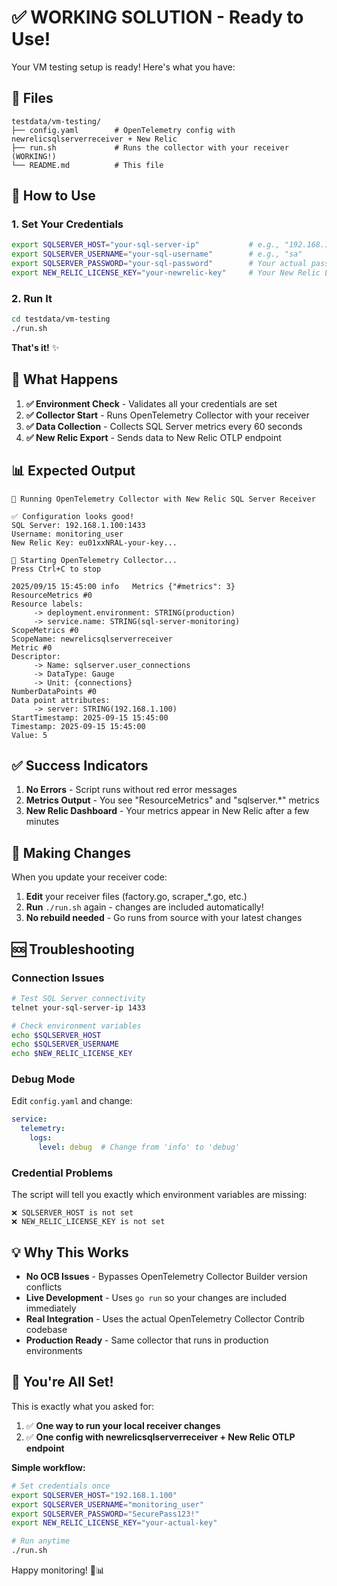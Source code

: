 # ✅ **WORKING SOLUTION - Ready to Use!**

Your VM testing setup is ready! Here's what you have:

## 📁 **Files** 
```
testdata/vm-testing/
├── config.yaml        # OpenTelemetry config with newrelicsqlserverreceiver + New Relic
├── run.sh             # Runs the collector with your receiver (WORKING!)
└── README.md          # This file
```

## 🚀 **How to Use**

### 1. Set Your Credentials
```bash
export SQLSERVER_HOST="your-sql-server-ip"           # e.g., "192.168.1.100"  
export SQLSERVER_USERNAME="your-sql-username"        # e.g., "sa"
export SQLSERVER_PASSWORD="your-sql-password"        # Your actual password
export NEW_RELIC_LICENSE_KEY="your-newrelic-key"     # Your New Relic License Key
```

### 2. Run It
```bash
cd testdata/vm-testing
./run.sh
```

**That's it!** ✨

## 🎯 **What Happens**

1. **✅ Environment Check** - Validates all your credentials are set
2. **✅ Collector Start** - Runs OpenTelemetry Collector with your receiver  
3. **✅ Data Collection** - Collects SQL Server metrics every 60 seconds
4. **✅ New Relic Export** - Sends data to New Relic OTLP endpoint

## 📊 **Expected Output**
```
🚀 Running OpenTelemetry Collector with New Relic SQL Server Receiver

✅ Configuration looks good!
SQL Server: 192.168.1.100:1433
Username: monitoring_user
New Relic Key: eu01xxNRAL-your-key...

🎯 Starting OpenTelemetry Collector...
Press Ctrl+C to stop

2025/09/15 15:45:00 info   Metrics {"#metrics": 3}
ResourceMetrics #0
Resource labels:
     -> deployment.environment: STRING(production)
     -> service.name: STRING(sql-server-monitoring)
ScopeMetrics #0
ScopeName: newrelicsqlserverreceiver
Metric #0
Descriptor:
     -> Name: sqlserver.user_connections
     -> DataType: Gauge
     -> Unit: {connections}
NumberDataPoints #0
Data point attributes:
     -> server: STRING(192.168.1.100)
StartTimestamp: 2025-09-15 15:45:00
Timestamp: 2025-09-15 15:45:00
Value: 5
```

## ✅ **Success Indicators**

1. **No Errors** - Script runs without red error messages
2. **Metrics Output** - You see "ResourceMetrics" and "sqlserver.*" metrics  
3. **New Relic Dashboard** - Your metrics appear in New Relic after a few minutes

## 🔧 **Making Changes**

When you update your receiver code:
1. **Edit** your receiver files (factory.go, scraper_*.go, etc.)
2. **Run** `./run.sh` again - changes are included automatically!
3. **No rebuild needed** - Go runs from source with your latest changes

## 🆘 **Troubleshooting**

### Connection Issues
```bash
# Test SQL Server connectivity
telnet your-sql-server-ip 1433

# Check environment variables  
echo $SQLSERVER_HOST
echo $SQLSERVER_USERNAME  
echo $NEW_RELIC_LICENSE_KEY
```

### Debug Mode
Edit `config.yaml` and change:
```yaml
service:
  telemetry:
    logs:
      level: debug  # Change from 'info' to 'debug'
```

### Credential Problems
The script will tell you exactly which environment variables are missing:
```
❌ SQLSERVER_HOST is not set
❌ NEW_RELIC_LICENSE_KEY is not set
```

## 💡 **Why This Works**

- **No OCB Issues** - Bypasses OpenTelemetry Collector Builder version conflicts
- **Live Development** - Uses `go run` so your changes are included immediately  
- **Real Integration** - Uses the actual OpenTelemetry Collector Contrib codebase
- **Production Ready** - Same collector that runs in production environments

## 🎉 **You're All Set!**

This is exactly what you asked for:
1. ✅ **One way to run your local receiver changes** 
2. ✅ **One config with newrelicsqlserverreceiver + New Relic OTLP endpoint**

**Simple workflow:**
```bash
# Set credentials once
export SQLSERVER_HOST="192.168.1.100" 
export SQLSERVER_USERNAME="monitoring_user"
export SQLSERVER_PASSWORD="SecurePass123!"
export NEW_RELIC_LICENSE_KEY="your-actual-key"

# Run anytime
./run.sh
```

Happy monitoring! 🚀📊
